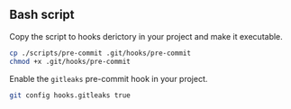 ## Bash script

Copy the script to hooks derictory in your project and make it executable.

```bash
cp ./scripts/pre-commit .git/hooks/pre-commit
chmod +x .git/hooks/pre-commit
```

Enable the `gitleaks` pre-commit hook in your project.

```bash
git config hooks.gitleaks true
```
